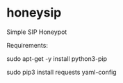 # honeysip
Simple SIP Honeypot

Requirements:

sudo apt-get -y install python3-pip


sudo pip3 install requests yaml-config